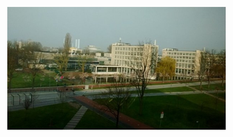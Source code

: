 <!-- 
.. title: پیاده‌روی در دلفت-صبح ده آوریل دوهزار و پانزده
.. slug: 2015-04-10-lopen-in-delft-morgen
.. date: 2015-04-10 10:14:54 UTC+02:00
.. tags: 
.. category: پیاده‌روی در دلفت
.. link: 
.. description: 
.. type: text
-->

![delft](/20150410_delft_morgen_small.jpg)

